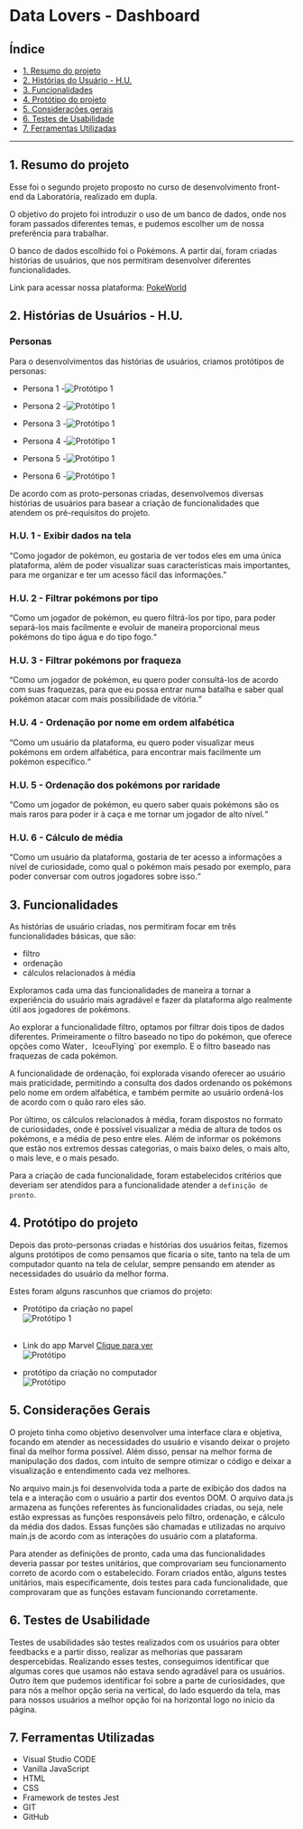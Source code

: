# Data Lovers - Dashboard
 
## Índice
 
* [1. Resumo do projeto](#1-resumo-do-projeto)
* [2. Histórias do Usuário - H.U.](#2-historia-do-usuario)
* [3. Funcionalidades](#3-funcionalidades)
* [4. Protótipo do projeto](#4-prototipo-do-projeto)
* [5. Considerações gerais](#5-considerações-gerais)
* [6. Testes de Usabilidade](#6-testes-de-usabilidade)
* [7. Ferramentas Utilizadas](#7-ferramentas-utilizadas)
 
***
 
## 1. Resumo do projeto
 
Esse foi o segundo projeto proposto no curso de desenvolvimento front-end da Laboratória, realizado em dupla.
 
O objetivo do projeto foi introduzir o uso de um banco de dados, onde nos foram passados diferentes temas, e pudemos escolher um de nossa preferência para trabalhar.
 
O banco de dados escolhido foi o Pokémons. A partir daí, foram criadas histórias de usuários, que nos permitiram desenvolver diferentes funcionalidades.

Link para acessar nossa plataforma:
[PokeWorld](https://bfloriano.github.io/SAP003-data-lovers/src/index)
 
## 2. Histórias de Usuários - H.U.
 
### Personas
 
Para o desenvolvimentos das histórias de usuários, criamos protótipos de personas:
 
 - Persona 1 -![Protótipo 1](/src/imagens/persona1.jpeg)
 
 - Persona 2  -![Protótipo 1](/src/imagens/persona2.jpeg)
 
 - Persona 3  -![Protótipo 1](/src/imagens/persona3.jpeg)
 
 - Persona 4  -![Protótipo 1](/src/imagens/persona4.jpeg)

 - Persona 5 -![Protótipo 1](/src/imagens/persona5.jpeg)

 - Persona 6  -![Protótipo 1](/src/imagens/persona6.jpeg)

De acordo com as proto-personas criadas, desenvolvemos diversas histórias de usuários para basear a criação de funcionalidades que atendem os pré-requisitos do projeto.
 
### H.U. 1 - Exibir dados na tela
 
“Como jogador de pokémon, eu gostaria de ver todos eles em uma única plataforma, além de poder visualizar suas características mais importantes, para me organizar e ter um acesso fácil das informações.”
 
### H.U. 2 - Filtrar pokémons por tipo
 
“Como um jogador de pokémon, eu quero filtrá-los por tipo, para poder separá-los mais facilmente e evoluir de maneira proporcional meus pokémons do tipo água e do tipo fogo.“ 
 
### H.U. 3 - Filtrar pokémons por fraqueza
 
“Como um jogador de pokémon, eu quero poder consultá-los de acordo com suas fraquezas, para que eu possa entrar numa batalha e saber qual pokémon atacar com mais possibilidade de vitória.“
 
### H.U. 4 - Ordenação por nome em ordem alfabética
 
“Como um usuário da plataforma, eu quero poder visualizar meus pokémons em ordem alfabética, para encontrar mais facilmente um pokémon específico.“
 
### H.U. 5 - Ordenação dos pokémons por raridade
 
“Como um jogador de pokémon, eu quero saber quais pokémons são os mais raros para poder ir à caça e me tornar um jogador de alto nível.“
 
### H.U. 6 - Cálculo de média
 
“Como um usuário da plataforma, gostaria de ter acesso a informações a nível de curiosidade, como qual o pokémon mais pesado por exemplo, para poder conversar com outros jogadores sobre isso.“
 
## 3. Funcionalidades
 
As histórias de usuário criadas, nos permitiram focar em três funcionalidades básicas, que são:
- filtro
- ordenação
- cálculos relacionados à média
 
Exploramos cada uma das funcionalidades de maneira a tornar a experiência do usuário mais agradável e fazer da plataforma algo realmente útil aos jogadores de pokémons.
 
Ao explorar a funcionalidade filtro, optamos por filtrar dois tipos de dados diferentes. Primeiramente o filtro baseado no tipo do pokémon, que oferece opções como Water`, `Ice` ou `Flying` por exemplo. E o filtro baseado nas fraquezas de cada pokémon.
 
A funcionalidade de ordenação, foi explorada visando oferecer ao usuário mais praticidade, permitindo a consulta dos dados ordenando os pokémons pelo nome em ordem alfabética, e também permite ao usuário ordená-los de acordo com o quão raro eles são.
 
Por último, os cálculos relacionados à média, foram dispostos no formato de curiosidades, onde é possível visualizar a média de altura de todos os pokémons, e a média de peso entre eles. Além de informar os pokémons que estão nos extremos dessas categorias, o mais baixo deles, o mais alto, o mais leve, e o mais pesado. 
 
Para a criação de cada funcionalidade, foram estabelecidos critérios que deveriam ser atendidos para a funcionalidade atender a `definição de pronto`.
 
 
## 4. Protótipo do projeto
Depois das proto-personas criadas e histórias dos usuários feitas, fizemos alguns protótipos de como pensamos que ficaria o site, tanto na tela de um computador quanto na tela de celular, sempre pensando em atender as necessidades do usuário da melhor forma.
 
Estes foram alguns rascunhos que criamos do projeto:
 
 - Protótipo da criação no papel <br/>![Protótipo 1](/src/imagens/prototipo1.jpeg)<br/><br/>
 - Link do app Marvel
 [Clique para ver](https://marvelapp.com/project/4344075/)<br/>
![Protótipo ](/src/imagens/tela1.jpeg)
 

 - protótipo da criação no computador <br/>  ![Protótipo ](/src/imagens/prototipo2.jpeg)
 
 
## 5. Considerações Gerais
 
O projeto tinha como objetivo desenvolver uma interface clara e objetiva, focando em atender as necessidades do usuário e visando deixar o projeto final da melhor forma possível.
Além disso, pensar na melhor forma de manipulação dos dados, com intuito de sempre otimizar o código e deixar a visualização e entendimento cada vez melhores.
 
No arquivo main.js foi desenvolvida toda a parte de exibição dos dados na tela e a interação com o usuário a partir dos eventos DOM. 
O arquivo data.js armazena as funções referentes às funcionalidades criadas, ou seja, nele estão expressas as funções responsáveis pelo filtro, ordenação, e cálculo da média dos dados. Essas funções são chamadas e utilizadas no arquivo main.js de acordo com as interações do usuário com a plataforma.
 
Para atender as definições de pronto, cada uma das funcionalidades deveria passar por testes unitários, que comprovariam seu funcionamento correto de acordo com o estabelecido. Foram criados então, alguns testes unitários, mais especificamente, dois testes para cada funcionalidade, que comprovaram que as funções estavam funcionando corretamente.
 
## 6. Testes de Usabilidade
 
Testes de usabilidades são testes realizados com os usuários para obter feedbacks e a partir disso, realizar as melhorias que passaram despercebidas. Realizando esses testes, conseguimos identificar que algumas cores que usamos não estava sendo agradável para os usuários. Outro ítem que pudemos identificar foi sobre a parte de curiosidades, que para nós a melhor opção seria na vertical, do lado esquerdo da tela, mas para nossos usuários a melhor opção foi na horizontal logo no início da página.
 
## 7. Ferramentas Utilizadas
 
 - Visual Studio CODE
 - Vanilla JavaScript
 - HTML
 - CSS
 - Framework de testes Jest
 - GIT
 - GitHub
